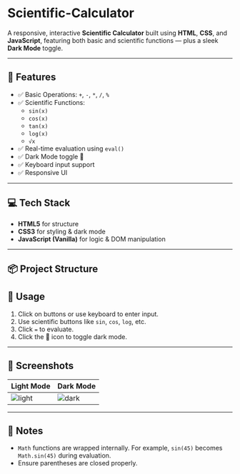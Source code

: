 # Scientific-Calculator
A responsive, interactive **Scientific Calculator** built using **HTML**, **CSS**, and **JavaScript**, featuring both basic and scientific functions — plus a sleek **Dark Mode** toggle.

---

## 🌟 Features

- ✅ Basic Operations: `+`, `-`, `*`, `/`, `%`
- ✅ Scientific Functions:
  - `sin(x)`
  - `cos(x)`
  - `tan(x)`
  - `log(x)`
  - `√x`
- ✅ Real-time evaluation using `eval()`
- ✅ Dark Mode toggle 🌙
- ✅ Keyboard input support
- ✅ Responsive UI

---

## 💻 Tech Stack

- **HTML5** for structure
- **CSS3** for styling & dark mode
- **JavaScript (Vanilla)** for logic & DOM manipulation

---

## 📦 Project Structure
## 🎯 Usage

1. Click on buttons or use keyboard to enter input.
2. Use scientific buttons like `sin`, `cos`, `log`, etc.
3. Click `=` to evaluate.
4. Click the 🌙 icon to toggle dark mode.

---

## 📸 Screenshots

| Light Mode | Dark Mode |
|------------|-----------|
| ![light](https://via.placeholder.com/200x300?text=Light+Mode) | ![dark](https://via.placeholder.com/200x300?text=Dark+Mode) |

---

## 📌 Notes

- `Math` functions are wrapped internally. For example, `sin(45)` becomes `Math.sin(45)` during evaluation.
- Ensure parentheses are closed properly.
